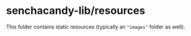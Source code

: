 # senchacandy-lib/resources

This folder contains static resources (typically an `"images"` folder as well).
